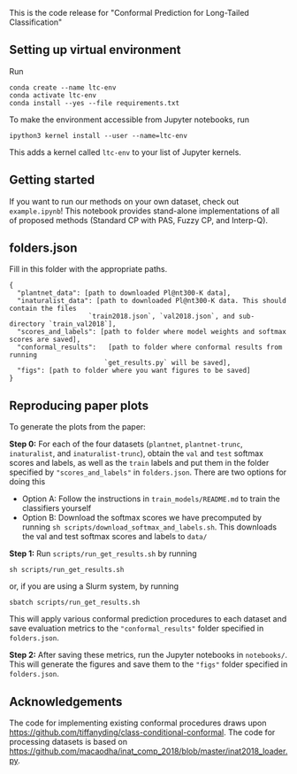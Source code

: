 This is the code release for "Conformal Prediction for Long-Tailed Classification"


## Setting up virtual environment

Run
```
conda create --name ltc-env
conda activate ltc-env
conda install --yes --file requirements.txt
```

To make the environment accessible from Jupyter notebooks, run

```
ipython3 kernel install --user --name=ltc-env
```
This adds a kernel called `ltc-env` to your list of Jupyter kernels. 

## Getting started

If you want to run our methods on your own dataset, check out `example.ipynb`! This notebook provides stand-alone implementations of all of proposed methods (Standard CP with PAS, Fuzzy CP, and Interp-Q). 

## folders.json

Fill in this folder with the appropriate paths.

```
{
  "plantnet_data": [path to downloaded Pl@nt300-K data],
  "inaturalist_data": [path to downloaded Pl@nt300-K data. This should contain the files
                    `train2018.json`, `val2018.json`, and sub-directory `train_val2018`],
  "scores_and_labels": [path to folder where model weights and softmax scores are saved],
  "conformal_results":   [path to folder where conformal results from running
                        `get_results.py` will be saved], 
  "figs": [path to folder where you want figures to be saved]
}
```

## Reproducing paper plots

To generate the plots from the paper:

**Step 0:** For each of the four datasets (`plantnet`, `plantnet-trunc`, `inaturalist`, and `inaturalist-trunc`), obtain the `val` and `test` softmax scores and labels, as well as the `train` labels and put them in the folder specified by `"scores_and_labels"` in `folders.json`. There are two options for doing this
- Option A: Follow the instructions in `train_models/README.md` to train the classifiers yourself
- Option B: Download the softmax scores we have precomputed by running `sh scripts/download_softmax_and_labels.sh`. This downloads the val and test softmax scores and labels to `data/`

**Step 1:** Run `scripts/run_get_results.sh` by running  

```
sh scripts/run_get_results.sh
```
or, if you are using a Slurm system, by running
```
sbatch scripts/run_get_results.sh
```

This will apply various conformal prediction procedures to each dataset and save evaluation metrics to the `"conformal_results"` folder specified in `folders.json`.

**Step 2:** After saving these metrics, run the Jupyter notebooks in `notebooks/`. This will generate the figures and save them to the `"figs"` folder specified in `folders.json`.

## Acknowledgements 

The code for implementing existing conformal procedures draws upon https://github.com/tiffanyding/class-conditional-conformal.
The code for processing datasets is based on https://github.com/macaodha/inat_comp_2018/blob/master/inat2018_loader.py.
